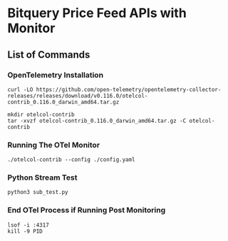 # Bitquery Price Feed APIs with Monitor

## List of Commands

### OpenTelemetry Installation

```
curl -LO https://github.com/open-telemetry/opentelemetry-collector-releases/releases/download/v0.116.0/otelcol-contrib_0.116.0_darwin_amd64.tar.gz

mkdir otelcol-contrib
tar -xvzf otelcol-contrib_0.116.0_darwin_amd64.tar.gz -C otelcol-contrib

```

### Running The OTel Monitor

```
./otelcol-contrib --config ./config.yaml
```

### Python Stream Test

```
python3 sub_test.py
```

### End OTel Process if Running Post Monitoring
```
lsof -i :4317
kill -9 PID
```
